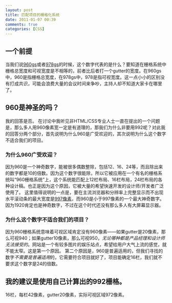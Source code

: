 ```yaml
---
layout: post
title: 匹配项目的栅格化系统
date: 2011-01-07 00:39
comments: true
categories: [CSS]
---
```

<h2>一个前提</h2>
当我们说<a href="http://960.gs">960gs</a>或者<a href="http://www.webdesignerwall.com/trends/960-grid-system-is-getting-old/">978gs</a>的时候，这个数字代表的是什么？要知道在栅格系统中栅格总宽度和可视宽度是不相等的，前者比后者打一个gutter的宽度。在960gs中，960是指栅格总宽度，在978gs中，978是指可视宽度。这一点小小的区别没有打成共识，可能会浪费大量的会议时间来争吵，主持人却不知道大家卡在哪里了。
<h2>960是神圣的吗？</h2>
我的回答是否。
在讨论中我听见非HTML/CSS专业人士一直在提出的一个问题是，那么多人用960像素宽一定是有道理的，那我们为什么非要用992呢？对此我的回答分两个部分，首先说明为什么960是广受欢迎的，其次说明为什么这个数字不适合我们的项目。
<h3>为什么960广受欢迎？</h3>
因为960是一个神奇数字，能被很多偶数整除，包括12、16、24等，而且除出来的数字都是10的倍数。因为这个数字很能除，所以它被应用在一个有名的栅格系统叫“960栅格系统”上，这个系统能匹配上12栏布局、16栏布局，24栏布局的各种设计稿。也正是因为这个原因，它被大量的希望快速开发的设计师/开发者广泛使用了。
这里值得说明的一点是，要在主流浏览器和分辨率上完整显示而不出现水平滚动条的最大宽度是<a href="http://yuguo.us/997/">997像素</a>，而960是小于997像素的一个最大神奇数字。因为1920肯定也是神奇数字，不过在这个时代还没有那么多人有大屏幕显示器。
<h3>为什么这个数字不适合我们的项目？</h3>
因为960栅格系统意味着可视区域肯定没有960像素——如果gutter是20像素，那么可视940；如果gutter10像素，那么可视950，<em>无论哪种都是产品经理和设计师无法接受的</em>。网站是一个有较多图片的娱乐站点，希望给用户大气上流的感觉，就不能太窄。这是第一个原因。
第二个原因是，960是普遍适用的，但我们寻找的数字<em>不需要是普遍适用</em>的，它需要符合项目就好了，项目能确定16栏，我们就不要求这个数字是24的倍数。
<h2>我的建议是使用自己计算出的992栅格。</h2>
16栏，每栏42像素，gutter20像素，实际可视区域972像素。
